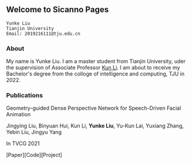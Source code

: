 ## Welcome to Sicanno Pages
```
Yunke Liu
Tianjin University
Email: 2019216111@tju.edu.cn
```


### About

My name is Yunke Liu. I am a master student from Tianjin University, uder the supervision of Associate Professor [Kun Li](http://cic.tju.edu.cn/faculty/likun/). I am about to receive my Bachelor's degree from the colloge of intelligence and computing, TJU in 2022.

### Publications

Geometry-guided Dense Perspective Network for Speech-Driven Facial Animation

Jingying Liu, Binyuan Hui, Kun Li, **Yunke Liu**, Yu-Kun Lai, Yuxiang Zhang, Yebin Liu, Jingyu Yang

In TVCG 2021

[Paper][Code][Project]




